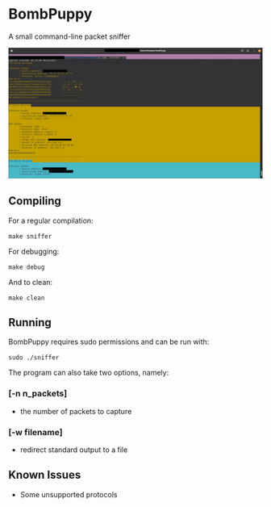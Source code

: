 # BombPuppy
A small command-line packet sniffer

![Demo_Image](demo/Censored_Demo.png)
## Compiling
For a regular compilation:
```
make sniffer
``` 
For debugging:
```
make debug
```
And to clean:
```
make clean
```
## Running 
BombPuppy requires sudo permissions and can be run with:
```
sudo ./sniffer
```
The program can also take two options, namely:
### [-n __n_packets__]
- the number of packets to capture 
### [-w __filename__]
- redirect standard output to a file
## Known Issues
- Some unsupported protocols 
